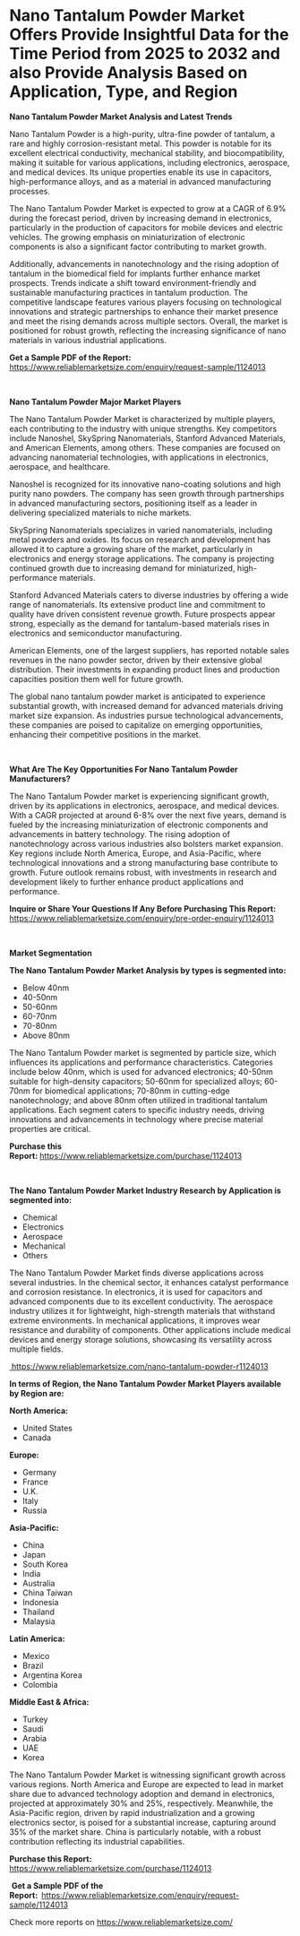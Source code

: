 <p><h1>Nano Tantalum Powder Market Offers Provide Insightful Data for the Time Period from 2025 to 2032 and also Provide Analysis Based on Application, Type, and Region</h1></p><p><strong>Nano Tantalum Powder Market Analysis and Latest Trends</strong></p>
<p><p>Nano Tantalum Powder is a high-purity, ultra-fine powder of tantalum, a rare and highly corrosion-resistant metal. This powder is notable for its excellent electrical conductivity, mechanical stability, and biocompatibility, making it suitable for various applications, including electronics, aerospace, and medical devices. Its unique properties enable its use in capacitors, high-performance alloys, and as a material in advanced manufacturing processes.</p><p>The Nano Tantalum Powder Market is expected to grow at a CAGR of 6.9% during the forecast period, driven by increasing demand in electronics, particularly in the production of capacitors for mobile devices and electric vehicles. The growing emphasis on miniaturization of electronic components is also a significant factor contributing to market growth. </p><p>Additionally, advancements in nanotechnology and the rising adoption of tantalum in the biomedical field for implants further enhance market prospects. Trends indicate a shift toward environment-friendly and sustainable manufacturing practices in tantalum production. The competitive landscape features various players focusing on technological innovations and strategic partnerships to enhance their market presence and meet the rising demands across multiple sectors. Overall, the market is positioned for robust growth, reflecting the increasing significance of nano materials in various industrial applications.</p></p>
<p><strong>Get a Sample PDF of the Report:&nbsp;</strong> <a href="https://www.reliablemarketsize.com/enquiry/request-sample/1124013?utm_campaign=2314&utm_medium=2&utm_source=Github&utm_content=ia&utm_term=02042025&utm_id=nano-tantalum-powder">https://www.reliablemarketsize.com/enquiry/request-sample/1124013</a></p>
<p>&nbsp;</p>
<p><strong>Nano Tantalum Powder Major Market Players</strong></p>
<p><p>The Nano Tantalum Powder Market is characterized by multiple players, each contributing to the industry with unique strengths. Key competitors include Nanoshel, SkySpring Nanomaterials, Stanford Advanced Materials, and American Elements, among others. These companies are focused on advancing nanomaterial technologies, with applications in electronics, aerospace, and healthcare.</p><p>Nanoshel is recognized for its innovative nano-coating solutions and high purity nano powders. The company has seen growth through partnerships in advanced manufacturing sectors, positioning itself as a leader in delivering specialized materials to niche markets.</p><p>SkySpring Nanomaterials specializes in varied nanomaterials, including metal powders and oxides. Its focus on research and development has allowed it to capture a growing share of the market, particularly in electronics and energy storage applications. The company is projecting continued growth due to increasing demand for miniaturized, high-performance materials.</p><p>Stanford Advanced Materials caters to diverse industries by offering a wide range of nanomaterials. Its extensive product line and commitment to quality have driven consistent revenue growth. Future prospects appear strong, especially as the demand for tantalum-based materials rises in electronics and semiconductor manufacturing.</p><p>American Elements, one of the largest suppliers, has reported notable sales revenues in the nano powder sector, driven by their extensive global distribution. Their investments in expanding product lines and production capacities position them well for future growth.</p><p>The global nano tantalum powder market is anticipated to experience substantial growth, with increased demand for advanced materials driving market size expansion. As industries pursue technological advancements, these companies are poised to capitalize on emerging opportunities, enhancing their competitive positions in the market.</p></p>
<p>&nbsp;</p>
<p><strong>What Are The Key Opportunities For Nano Tantalum Powder Manufacturers?</strong></p>
<p><p>The Nano Tantalum Powder market is experiencing significant growth, driven by its applications in electronics, aerospace, and medical devices. With a CAGR projected at around 6-8% over the next five years, demand is fueled by the increasing miniaturization of electronic components and advancements in battery technology. The rising adoption of nanotechnology across various industries also bolsters market expansion. Key regions include North America, Europe, and Asia-Pacific, where technological innovations and a strong manufacturing base contribute to growth. Future outlook remains robust, with investments in research and development likely to further enhance product applications and performance.</p></p>
<p><strong>Inquire or Share Your Questions If Any Before Purchasing This Report:</strong> <a href="https://www.reliablemarketsize.com/enquiry/pre-order-enquiry/1124013?utm_campaign=2314&utm_medium=2&utm_source=Github&utm_content=ia&utm_term=02042025&utm_id=nano-tantalum-powder">https://www.reliablemarketsize.com/enquiry/pre-order-enquiry/1124013</a></p>
<p>&nbsp;</p>
<p><strong>Market Segmentation</strong></p>
<p><strong>The Nano Tantalum Powder Market Analysis by types is segmented into:</strong></p>
<p><ul><li>Below 40nm</li><li>40-50nm</li><li>50-60nm</li><li>60-70nm</li><li>70-80nm</li><li>Above 80nm</li></ul></p>
<p><p>The Nano Tantalum Powder market is segmented by particle size, which influences its applications and performance characteristics. Categories include below 40nm, which is used for advanced electronics; 40-50nm suitable for high-density capacitors; 50-60nm for specialized alloys; 60-70nm for biomedical applications; 70-80nm in cutting-edge nanotechnology; and above 80nm often utilized in traditional tantalum applications. Each segment caters to specific industry needs, driving innovations and advancements in technology where precise material properties are critical.</p></p>
<p><strong>Purchase this Report:&nbsp;</strong><a href="https://www.reliablemarketsize.com/purchase/1124013?utm_campaign=2314&utm_medium=2&utm_source=Github&utm_content=ia&utm_term=02042025&utm_id=nano-tantalum-powder">https://www.reliablemarketsize.com/purchase/1124013</a></p>
<p>&nbsp;</p>
<p><strong>The Nano Tantalum Powder Market Industry Research by Application is segmented into:</strong></p>
<p><ul><li>Chemical</li><li>Electronics</li><li>Aerospace</li><li>Mechanical</li><li>Others</li></ul></p>
<p><p>The Nano Tantalum Powder Market finds diverse applications across several industries. In the chemical sector, it enhances catalyst performance and corrosion resistance. In electronics, it is used for capacitors and advanced components due to its excellent conductivity. The aerospace industry utilizes it for lightweight, high-strength materials that withstand extreme environments. In mechanical applications, it improves wear resistance and durability of components. Other applications include medical devices and energy storage solutions, showcasing its versatility across multiple fields.</p></p>
<p><a href="https://www.reliablemarketsize.com/nano-tantalum-powder-r1124013?utm_campaign=2314&utm_medium=2&utm_source=Github&utm_content=ia&utm_term=02042025&utm_id=nano-tantalum-powder">&nbsp;https://www.reliablemarketsize.com/nano-tantalum-powder-r1124013</a></p>
<p><strong>In terms of Region, the Nano Tantalum Powder Market Players available by Region are:</strong></p>
<p>
    <p> <strong> North America: </strong>
        <ul>
            <li>United States</li>
            <li>Canada</li>
        </ul>
        </p> 
    <p> <strong> Europe: </strong>
        <ul>
            <li>Germany</li>
            <li>France</li>
            <li>U.K.</li>
            <li>Italy</li>
            <li>Russia</li>
        </ul>
        </p> 
    <p> <strong> Asia-Pacific: </strong>
        <ul>
            <li>China</li>
            <li>Japan</li>
            <li>South Korea</li>
            <li>India</li>
            <li>Australia</li>
            <li>China Taiwan</li>
            <li>Indonesia</li>
            <li>Thailand</li>
            <li>Malaysia</li>
        </ul>
        </p> 
    <p> <strong> Latin America: </strong>
        <ul>
            <li>Mexico</li>
            <li>Brazil</li>
            <li>Argentina Korea</li>
            <li>Colombia</li>
        </ul>
        </p> 
    <p> <strong> Middle East & Africa: </strong>
        <ul>
            <li>Turkey</li>
            <li>Saudi</li>
            <li>Arabia</li>
            <li>UAE</li>
            <li>Korea</li>
        </ul>
    </p>
    </p>
<p><p>The Nano Tantalum Powder Market is witnessing significant growth across various regions. North America and Europe are expected to lead in market share due to advanced technology adoption and demand in electronics, projected at approximately 30% and 25%, respectively. Meanwhile, the Asia-Pacific region, driven by rapid industrialization and a growing electronics sector, is poised for a substantial increase, capturing around 35% of the market share. China is particularly notable, with a robust contribution reflecting its industrial capabilities.</p></p>
<p><strong>Purchase this Report: </strong><a href="https://www.reliablemarketsize.com/purchase/1124013?utm_campaign=2314&utm_medium=2&utm_source=Github&utm_content=ia&utm_term=02042025&utm_id=nano-tantalum-powder">https://www.reliablemarketsize.com/purchase/1124013</a></p>
<p>&nbsp;<strong>Get a Sample PDF of the Report:&nbsp;&nbsp;</strong><a href="https://www.reliablemarketsize.com/enquiry/request-sample/1124013?utm_campaign=2314&utm_medium=2&utm_source=Github&utm_content=ia&utm_term=02042025&utm_id=nano-tantalum-powder">https://www.reliablemarketsize.com/enquiry/request-sample/1124013</a></p>
<p><strong></strong></p>
<p>Check more reports on <a href="https://www.reliablemarketsize.com/?utm_campaign=2314&utm_medium=2&utm_source=Github&utm_content=ia&utm_term=02042025&utm_id=nano-tantalum-powder">https://www.reliablemarketsize.com/</a></p>